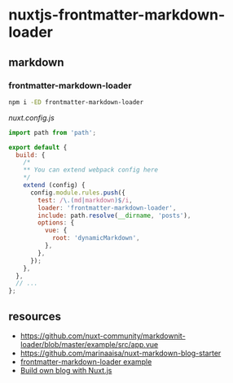 # nuxtjs-frontmatter-markdown-loader

## markdown

<!--

```bash
npm i -E @nuxtjs/markdownit
npm i -E markdown-it-div markdown-it-attrs
npm i -E highlight.js github-markdown-css
```

_nuxt.config.js_

```js
export default {
  modules: [
    '@nuxtjs/markdownit',
    // ...
  ],
  markdownit: {
    html: true,
    injected: true,
    preset: 'default',
    typographer: true,
    linkify: true,
    breaks: true,
    use: [
      'markdown-it-div',
      'markdown-it-attrs',
    ],
  },
  css: [
    'highlight.js/styles/github.css',
    'github-markdown-css/github-markdown.css',
  ],
  // ...
};
```

-->

### frontmatter-markdown-loader

```bash
npm i -ED frontmatter-markdown-loader
```

_nuxt.config.js_

```js
import path from 'path';

export default {
  build: {
    /*
    ** You can extend webpack config here
    */
    extend (config) {
      config.module.rules.push({
        test: /\.(md|markdown)$/i,
        loader: 'frontmatter-markdown-loader',
        include: path.resolve(__dirname, 'posts'),
        options: {
          vue: {
            root: 'dynamicMarkdown',
          },
        },
      });
    },
  },
  // ...
};
```

<!--

## i18n

```bash
npm i -E nuxt-i18n
mkdir -p locales/en locales/ru
```

_nuxt.config.js_

```js
export default {
  modules: [
    'nuxt-i18n',
    // ...
  ],
  i18n: {
    // use locales/en, locales/ru, etc folders...
  },
  // ...
};
```

-->

## resources

* https://github.com/nuxt-community/markdownit-loader/blob/master/example/src/app.vue
* https://github.com/marinaaisa/nuxt-markdown-blog-starter
* [frontmatter-markdown-loader example](https://github.com/hmsk/frontmatter-markdown-loader-nuxt-sample/)
* [Build own blog with Nuxt.js](https://www.youtube.com/watch?v=qOjbRDVQzH8)
